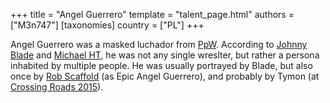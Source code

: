 +++
title = "Angel Guerrero"
template = "talent_page.html"
authors = ["M3n747"]
[taxonomies]
country = ["PL"]
+++

Angel Guerrero was a masked luchador from [PpW](@/o/ppw.md). According to [Johnny Blade](@/w/johnny-blade.md) and [Michael HT](@/w/michael-ht.md), he was not any single wreslter, but rather a persona inhabited by multiple people. He was usually portrayed by Blade, but also once by [Rob Scaffold](@/w/rob-scaffold.md) (as Epic Angel Guerrero), and probably by Tymon (at [Crossing Roads 2015](@/e/ppw/2015-08-31-ppw-crossing-roads-2015.md)).
